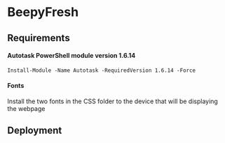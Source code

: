 # BeepyFresh
## Requirements
#### Autotask PowerShell module version 1.6.14
    Install-Module -Name Autotask -RequiredVersion 1.6.14 -Force
	
#### Fonts
Install the two fonts in the CSS folder to the device that will be displaying the webpage
	
## Deployment
####
